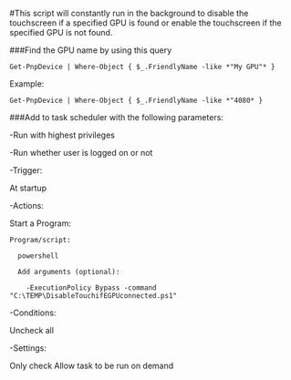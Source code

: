 #This script will constantly run in the background to disable the touchscreen if a specified GPU is found or enable the touchscreen if the specified GPU is not found.


###Find the GPU name by using this query

	Get-PnpDevice | Where-Object { $_.FriendlyName -like *"My GPU"* }

Example:

	Get-PnpDevice | Where-Object { $_.FriendlyName -like *"4080* }


###Add to task scheduler with the following parameters:

-Run with highest privileges

-Run whether user is logged on or not

-Trigger:

  At startup
  
-Actions:

  Start a Program:
  
    Program/script:
      
      powershell
    
      Add arguments (optional):
      
        -ExecutionPolicy Bypass -command "C:\TEMP\DisableTouchifEGPUconnected.ps1"
      
-Conditions:

  Uncheck all
  
-Settings:

  Only check Allow task to be run on demand

